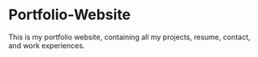 # Portfolio-Website
This is my portfolio website, containing all my projects, resume, contact, and work experiences.
